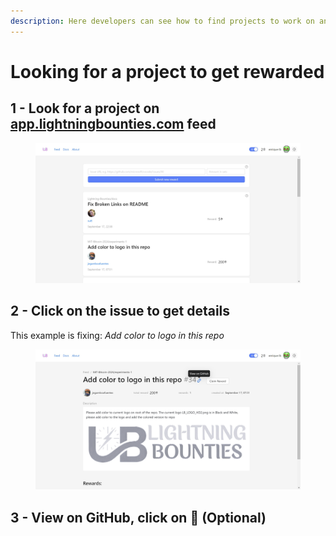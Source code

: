 ```yaml
---
description: Here developers can see how to find projects to work on and get reward.
---
```


# Looking for a project to get rewarded

## 1 - Look for a project on [app.lightningbounties.com](https://app.lightningbounties.com/) feed

<figure><img src="../../.gitbook/assets/image (5).png" alt=""><figcaption></figcaption></figure>

## 2 - Click on the issue to get details

This example is fixing: _Add color to logo in this repo_

<figure><img src="../../.gitbook/assets/image (1) (1).png" alt=""><figcaption></figcaption></figure>

## 3 - View on GitHub, click on 🔗 (Optional)

<figure><img src="../../.gitbook/assets/image (40).png" alt=""><figcaption></figcaption></figure>
